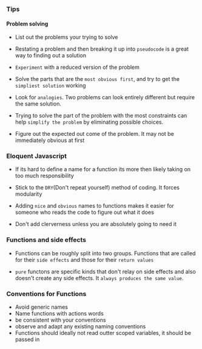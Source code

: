### Tips

#### Problem solving

- List out the problems your trying to solve

- Restating a problem and then breaking it up into `pseudocode` is a great way to finding out a solution

- `Experiment` with a reduced version of the problem

- Solve the parts that are the `most obvious first`, and try to get the `simpliest solution` working

- Look for `analogies`. Two problems can look entirely different but require the same solution.

- Trying to solve the part of the problem with the most constraints can help `simplify the problem` by eliminating possible choices.

- Figure out the expected out come of the problem. It may not be immediately obvious at first

### Eloquent Javascript

- If its hard to define a name for a function its more then likely taking on too much responsibility

- Stick to the `DRY`(Don't repeat yourself) method of coding. It forces modularity

- Adding `nice` and `obvious` names to functions makes it easier for someone who reads the code to figure out what it does

- Don't add clerverness unless you are absolutely going to need it

### Functions and side effects

- Functions can be roughly split into two groups. Functions that are called for their `side effects` and those for their `return values`

- `pure` functons are specific kinds that don't relay on side effects and also doesn't create any side effects. It `always produces the same value`.

### Conventions for Functions

- Avoid generic names
- Name functions with actions words
- be consistent with your conventions
- observe and adapt any existing naming conventions
- Functions should ideally not read outter scoped variables, it should be passed in
